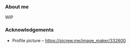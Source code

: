 ### About me
WIP

### Acknowledgements

- Profile picture &ndash; <https://picrew.me/image_maker/332600>
